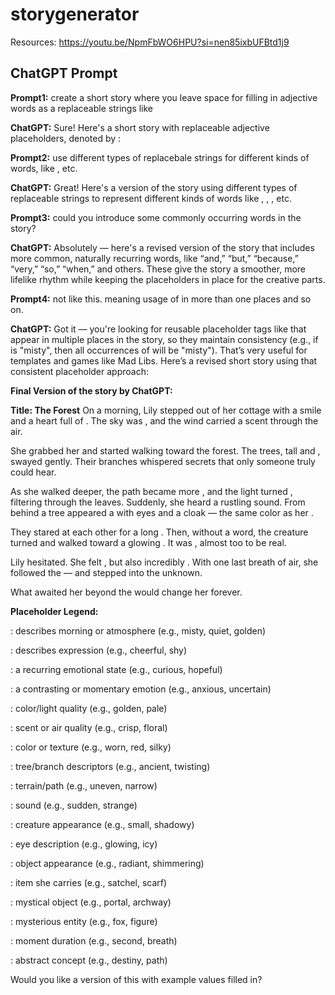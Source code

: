 # storygenerator

Resources: https://youtu.be/NpmFbWO6HPU?si=nen85ixbUFBtd1j9

## ChatGPT Prompt

**Prompt1:** create a short story where you leave space for filling in adjective words as a replaceable strings like <replaceable word>

**ChatGPT:** Sure! Here's a short story with replaceable adjective placeholders, denoted by <replaceable word>:

**Prompt2:** use different types of replacebale strings for different kinds of words, like <adjective1>, <adjective2> etc.

**ChatGPT:** Great! Here's a version of the story using different types of replaceable strings to represent different kinds of words like <adjective1>, <adjective2>, <noun1>, etc.

**Prompt3:** could you introduce some commonly occurring words in the story?

**ChatGPT:** Absolutely — here's a revised version of the story that includes more common, naturally recurring words, like “and,” “but,” “because,” “very,” “so,” “when,” and others. These give the story a smoother, more lifelike rhythm while keeping the placeholders in place for the creative parts.

**Prompt4:** not like this. meaning usage of <adjective1> in more than one places and so on.

**ChatGPT:** Got it — you're looking for reusable placeholder tags like <adjective1> that appear in multiple places in the story, so they maintain consistency (e.g., if <adjective1> is "misty", then all occurrences of <adjective1> will be "misty"). That’s very useful for templates and games like Mad Libs. Here’s a revised short story using that consistent placeholder approach:


**Final Version of the story by ChatGPT:**

**Title: The <adjective1> Forest**
On a <adjective1> morning, Lily stepped out of her cottage with a <adjective2> smile and a heart full of <emotion1>. The sky was <adjective3>, and the wind carried a <adjective4> scent through the air.

She grabbed her <adjective5> <object1> and started walking toward the forest. The trees, tall and <adjective6>, swayed gently. Their <adjective6> branches whispered secrets that only someone truly <emotion1> could hear.

As she walked deeper, the path became more <adjective7>, and the light turned <adjective3>, filtering through the <adjective6> leaves. Suddenly, she heard a <adjective8> rustling sound. From behind a tree appeared a <adjective9> <creature1> with <adjective10> eyes and a <adjective5> cloak — the same color as her <object1>.

They stared at each other for a long <time1>. Then, without a word, the creature turned and walked toward a glowing <object2>. It was <adjective11>, almost too <adjective11> to be real.

Lily hesitated. She felt <emotion2>, but also incredibly <emotion1>. With one last breath of <adjective4> air, she followed the <creature1> — and stepped into the unknown.

What awaited her beyond the <object2> would change her <noun1> forever.

**Placeholder Legend:**

<adjective1>: describes morning or atmosphere (e.g., misty, quiet, golden)

<adjective2>: describes expression (e.g., cheerful, shy)

<emotion1>: a recurring emotional state (e.g., curious, hopeful)

<emotion2>: a contrasting or momentary emotion (e.g., anxious, uncertain)

<adjective3>: color/light quality (e.g., golden, pale)

<adjective4>: scent or air quality (e.g., crisp, floral)

<adjective5>: color or texture (e.g., worn, red, silky)

<adjective6>: tree/branch descriptors (e.g., ancient, twisting)

<adjective7>: terrain/path (e.g., uneven, narrow)

<adjective8>: sound (e.g., sudden, strange)

<adjective9>: creature appearance (e.g., small, shadowy)

<adjective10>: eye description (e.g., glowing, icy)

<adjective11>: object appearance (e.g., radiant, shimmering)

<object1>: item she carries (e.g., satchel, scarf)

<object2>: mystical object (e.g., portal, archway)

<creature1>: mysterious entity (e.g., fox, figure)

<time1>: moment duration (e.g., second, breath)

<noun1>: abstract concept (e.g., destiny, path)

Would you like a version of this with example values filled in?

